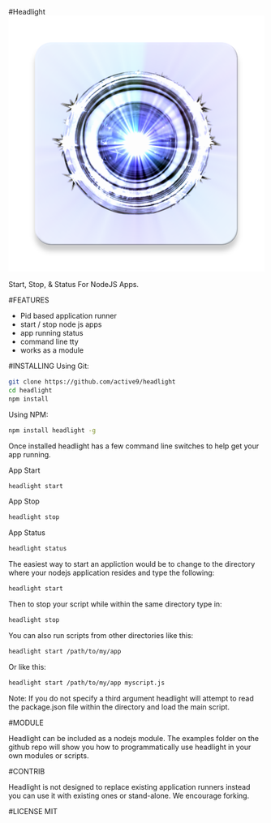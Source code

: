 #Headlight
![enter image description here](https://raw.githubusercontent.com/active9/headlight/master/headlight.png)

Start, Stop, & Status For NodeJS Apps.

#FEATURES
 - Pid based application runner
 - start / stop node js apps
 - app running status
 - command line tty
 - works as a module

#INSTALLING
Using Git:
```bash
git clone https://github.com/active9/headlight
cd headlight
npm install
```

Using NPM:
```bash
npm install headlight -g
```

Once installed headlight has a few command line switches to help get your app running.

App Start
```bash
headlight start 
```

App Stop
```bash
headlight stop
```

App Status
```bash
headlight status
```

The easiest way to start an appliction would be to change to the directory where your nodejs application
resides and type the following:

```bash
headlight start
```

Then to stop your script while within the same directory type in:

```bash
headlight stop
```

You can also run scripts from other directories like this:

```bash
headlight start /path/to/my/app
```

Or like this:

```bash
headlight start /path/to/my/app myscript.js
```

Note: If you do not specify a third argument headlight will attempt to read the package.json file within the directory and load the main script.


#MODULE

Headlight can be included as a nodejs module. The examples folder on the github repo will show you how to programmatically use headlight in your own modules or scripts.

#CONTRIB

Headlight is not designed to replace existing application runners instead you can use it with existing ones or stand-alone. We encourage forking.

#LICENSE
MIT

